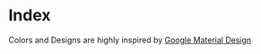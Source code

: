 # Index

Colors and Designs are highly inspired by [Google Material Design](https://material.google.com)
